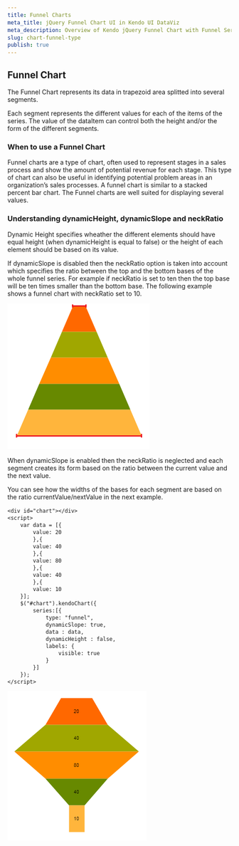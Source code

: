 ```yaml
---
title: Funnel Charts
meta_title: jQuery Funnel Chart UI in Kendo UI DataViz
meta_description: Overview of Kendo jQuery Funnel Chart with Funnel Series. How to create it and use the different options it provides.
slug: chart-funnel-type
publish: true
---
```


## Funnel Chart

The Funnel Chart represents its data in trapezoid area splitted into several segments.

Each segment represents the different values for each of the items of the series. The value of the dataItem can control both the height and/or the form of the different segments.

### When to use a Funnel Chart
Funnel charts are a type of chart, often used to represent stages in a sales process and show the amount of potential revenue for each stage. This type of chart can also be useful in identifying potential problem areas in an organization’s sales processes. A funnel chart is similar to a stacked percent bar chart. The Funnel charts are well suited for displaying several values.

### Understanding dynamicHeight, dynamicSlope and neckRatio

Dynamic Height specifies wheather the different elements should have equal height (when dynamicHeight is equal to false) or the height of each element should be based on its value.

If dynamicSlope is disabled then the neckRatio option is taken into account which specifies the ratio between the top and the bottom bases of the whole funnel series.
For example if neckRatio is set to ten then the top base will be ten times smaller than the bottom base.
The following example shows a funnel chart with neckRatio set to 10.

![Funnel Chart](funnel-neckRatio.png)

When dynamicSlope is enabled then the neckRatio is neglected and each segment creates its form based on the ratio between the current value and the next value.

You can see how the widths of the bases for each segment are based on the ratio currentValue/nextValue in the next example.

    <div id="chart"></div>
    <script>
        var data = [{
            value: 20
            },{
            value: 40
            },{
            value: 80
            },{
            value: 40
            },{
            value: 10
        }];
        $("#chart").kendoChart({
            series:[{
                type: "funnel",
                dynamicSlope: true,
                data : data,
                dynamicHeight : false,
                labels: {
                    visible: true
                }
            }]
        });
    </script>

![Funnel Chart](funnel-dynamicSlope.png)
